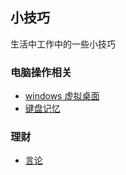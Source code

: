 <!--
 * @Author: zhangyu
 * @Email: zhangdulin@outlook.com
 * @Date: 2021-06-28 10:28:16
 * @LastEditors: zhangyu
 * @LastEditTime: 2021-08-12 16:26:33
 * @Description:
-->

## 小技巧

生活中工作中的一些小技巧

### 电脑操作相关

- [windows 虚拟桌面](/skill/computer/windows/windows.md)
- [键盘记忆](/skill/computer/key.md)

### 理财

- [言论](/skill/licai/gupiaoyanlun.md)
